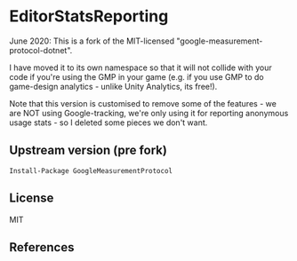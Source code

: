 EditorStatsReporting
====================

June 2020: This is a fork of the MIT-licensed "google-measurement-protocol-dotnet".

I have moved it to its own namespace so that it will not collide with your code if you're using the GMP in your game (e.g. if you use GMP to do game-design analytics - unlike Unity Analytics, its free!).

Note that this version is customised to remove some of the features - we are NOT using Google-tracking, we're only using it for reporting anonymous usage stats - so I deleted some pieces we don't want.

## Upstream version (pre fork)

```
Install-Package GoogleMeasurementProtocol

```

License
----

MIT

References
----

[Measurement Protocol Developer Guide]:https://developers.google.com/analytics/devguides/collection/protocol/v1/devguide
[Measurement Protocol Parameter Reference]:https://developers.google.com/analytics/devguides/collection/protocol/v1/parameters
